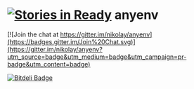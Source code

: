 [![Stories in Ready](https://badge.waffle.io/nikolay/anyenv.png?label=ready&title=Ready)](https://waffle.io/nikolay/anyenv)
anyenv
======

[![Join the chat at https://gitter.im/nikolay/anyenv](https://badges.gitter.im/Join%20Chat.svg)](https://gitter.im/nikolay/anyenv?utm_source=badge&utm_medium=badge&utm_campaign=pr-badge&utm_content=badge)


[![Bitdeli Badge](https://d2weczhvl823v0.cloudfront.net/nikolay/anyenv/trend.png)](https://bitdeli.com/free "Bitdeli Badge")

